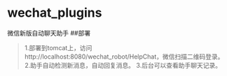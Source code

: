 # wechat_plugins
微信新版自动聊天助手
##部署
> 1.部署到tomcat上，访问http://localhost:8080/wechat_robot/HelpChat，微信扫描二维码登录。
> 2.助手自动检测新消息，自动回复消息。
> 3.后台可以查看助手聊天记录。

